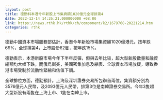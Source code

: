 ```yaml
---
layout: post
title: 德勤料本港今年新股上市集資額1020億元全球排第4
date: 2022-12-14 14:26:21.000000000 +08:00
link: https://news.rthk.hk/rthk/ch/component/k2/1679768-20221214.htm
categories: rthk
---
```


德勤中國資本市場服務部估計，香港今年新股市場集資額1020億港元，按年跌69%，全球排第4，上市股份82隻，按年跌15%。

德勤表示，本港新股市場今年下半年反彈，但與去年比较，超大型新股數量和融資總額均大幅下跌。而俄烏衝突，美國密集加息及縮表、全球資本市場放緩，導致香港市場受制於流動性緊縮和估值下調。

全球排位方面，德勤預計，上海及深圳證券交易所包辦首兩位，集資額分別為3576億元人民幣，及2093億元人民幣，排第3位是南韓證券交易所。今年3隻超大型新股有兩隻在上海上市、1隻在南韓上市。
